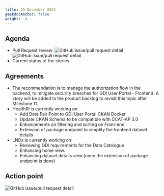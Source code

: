 ```yaml
---
title: 15 December 2023
geekdocAnchor: false
weight: -4
---
```

<!--
SPDX-FileCopyrightText: 2024 PNED G.I.E.

SPDX-License-Identifier: CC-BY-4.0
-->

## Agenda
* Pull Request review:
    ![GitHub issue/pull request detail](https://img.shields.io/github/pulls/detail/state/GenomicDataInfrastructure/gdi-userportal-frontend/15?label=Extend%20frond%20end%20with%20keycloak%20authentication)
    ![GitHub issue/pull request detail](https://img.shields.io/github/pulls/detail/state/GenomicDataInfrastructure/gdi-userportal-ckan-docker/17?label=Replace%20ckanext-keycloak%20by%20ckanext-oidc-pkce)
* Current status of the stories.

## Agreements
* The recommendation is to manage the authorization flow in the backend, to mitigate security breaches for GDI User Portal - Frontend. A story will be added to the product backlog to revisit this topic after Milestone 11.
* HealthRI is currently working on:
    * Add Data Fair Point to GDI User Portal CKAN Docker
    * Update CKAN Schema to be compatible with DCAT-AP 3.0
    * Enhancements on filtering and sorting on Front-end
    * Extension of package endpoint to simplify the frontend dataset details
* LNDs is currently working on:
    * Reviewing GDI requirements for the Data Catalogue
    * Enhancing home view.
    * Enhancing dataset details view (once the extension of package endpoint is done)

## Action point
![GitHub issue/pull request detail](https://img.shields.io/github/issues/detail/state/GenomicDataInfrastructure/gdi-userportal-frontend/16?label=Move%20authorisation%20flow%20to%20a%20backend)
